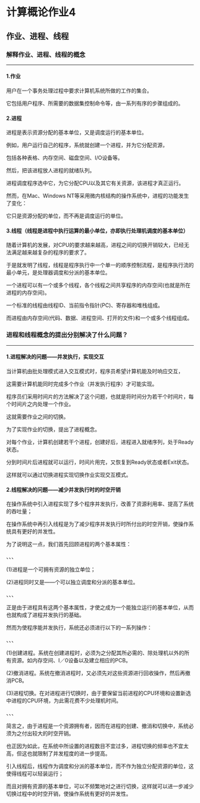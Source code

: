 # 计算概论作业4

## 作业、进程、线程

### 解释作业、进程、线程的概念

***

#### 1.作业
   
  用户在一个事务处理过程中要求计算机系统所做的工作的集合。
  
  它包括用户程序、所需要的数据集控制命令等，由一系列有序的步骤组成的。
  
#### 2.进程

  进程是表示资源分配的基本单位，又是调度运行的基本单位。
  
  例如，用户运行自己的程序，系统就创建一个进程，并为它分配资源，
  
  包括各种表格、内存空间、磁盘空间、I/O设备等。
  
  然后，把该进程放人进程的就绪队列。
  
  进程调度程序选中它，为它分配CPU以及其它有关资源，该进程才真正运行。
  
  然而，在Mac、Windows NT等采用微内核结构的操作系统中，进程的功能发生了变化：
  
  它只是资源分配的单位，而不再是调度运行的单位。
  
  #### 3.线程（线程是进程中执行运算的最小单位，亦即执行处理机调度的基本单位）
  
  随着计算机的发展，对CPU的要求越来越高，进程之间的切换开销较大，已经无法满足越来越复杂的程序的要求了。
  
  于是就发明了线程，线程是程序执行中一个单一的顺序控制流程，是程序执行流的最小单元，是处理器调度和分派的基本单位。
  
  一个进程可以有一个或多个线程，各个线程之间共享程序的内存空间(也就是所在进程的内存空间)。
  
  一个标准的线程由线程ID、当前指令指针(PC)、寄存器和堆栈组成。
  
  而进程由内存空间(代码、数据、进程空间、打开的文件)和一个或多个线程组成。
  

### 进程和线程概念的提出分别解决了什么问题？

***

#### 1.进程解决的问题——并发执行，实现交互

当计算机由批处理模式进入交互模式时，程序员希望计算机能及时响应交互，

这需要计算机能同时完成多个作业（并发执行程序）才可能实现。

程序员们采用时间片的方法解决了这个问题，也就是将时间分为若干个时间片，每个时间片之内处理一个作业。

这就需要作业之间的切换。

为了实现作业的切换，提出了进程概念。

对每个作业，计算机创建若干个进程，创建好后，进程进入就绪序列，处于Ready状态。

分到时间片后进程就可以运行，时间片用完，又恢复到Ready状态或者Exit状态。

这样就可以通过切换进程实现切换作业实现交互模式。

#### 2.线程解决的问题——减少并发执行时的时空开销

在操作系统中引入进程实现了多个程序并发执行，改善了资源利用率、提高了系统的吞吐量；

在操作系统中再引入线程是为了减少程序并发执行时所付出的时空开销，使操作系统具有更好的并发性。

为了说明这一点，我们首先回顾进程的两个基本属性：

、、、

(1)进程是一个可拥有资源的独立单位；

(2)进程同时又是——个可以独立调度和分派的基本单位。

、、、


正是由于进程具有这两个基本属性，才使之成为一个能独立运行的基本单位，从而也就构成了进程并发执行的基础。

然而为使程序能并发执行，系统还必须进行以下的一系列操作：

、、、

(1)创建进程。系统在创建进程时，必须为之分配其所必需的、除处理机以外的所有资源。如内存空间、I／0设备以及建立相应的PCB。

(2)撤消进程。系统在撤消进程时，又必须先对这些资源进行回收操作，然后再撤消PCB。

(3)进程切换。在对进程进行切换时，由于要保留当前进程的CPU环境和设置新选中进程的CPU环境，为此需花费不少处理机时间。

、、、


简言之，由于进程是一个资源拥有者，因而在进程的创建、撤消和切换中，系统必须为之付出较大的时空开销。

也正因为如此，在系统中所设置的进程数目不宜过多，进程切换的频率也不宜太高，但这也就限制了并发程度的进一步提高。

引入线程后，线程作为调度和分派的基本单位，而不作为独立分配资源的单位，这使得线程可以轻装运行；

而且对拥有资源的基本单位，可以不频繁地对之进行切换，这样就可以进一步减少切换过程中的时空开销，使操作系统有更好的并发性。


